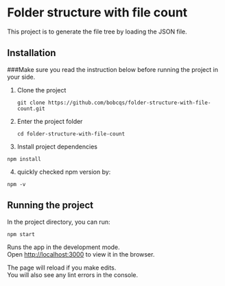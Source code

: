 # Folder structure with file count

This project is to generate the file tree by loading the JSON file.

## Installation

###Make sure you read the instruction below before running the project in your side.

1. Clone the project

    `git clone https://github.com/bobcqs/folder-structure-with-file-count.git`

2. Enter the project folder

    `cd folder-structure-with-file-count`

3. Install project dependencies

`npm install`

4. quickly checked npm version by: 

`npm -v`

## Running the project

In the project directory, you can run:

`npm start`

Runs the app in the development mode.\
Open [http://localhost:3000](http://localhost:3000) to view it in the browser.

The page will reload if you make edits.\
You will also see any lint errors in the console.
